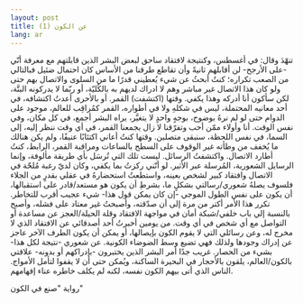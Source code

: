 ```yaml
---
layout: post
title: عن الكون (1)
lang: ar
---
```


تنهّدَ وقال: في أغسطس، وكنتيجة لافتقاد ساحق لبعض البشر الذين قابلتهم مع معرفة أنّي -على الأرجح- لن أقابلهم ثانيةً وأن تقاطع طرقنا من الأساس كان احتمال ضئيل فبالتالي من الصعب تكراره؛ كنتُ أبحثُ عن شيء يُعطيني قدرًا ما من السلوى والاتصال بهم حتى ولو كان هذا الاتصال غير مباشر وهم لا ادراك لديهم به بالكُليّة، أو ربّما لا يدركونه البتَّة،  لكن سأكون أنا أدركه وهذا يكفي. 
وقتها (اكتشفت) القمر. 
أو بالأحرى أعدتُ اكتشافه، في أحد معانيه المحتملة، ليس في شكلهِ ولا في أطواره، القمر كمُراقِب للعالم، موجود على الدوام حتى لو لم نرهُ بوضوح، بوجهٍ  واحدٍ لا يتغيَّر، يراه البشر أجمع، في كل مكان، وفي نفس الوقت. 
أنا وأولاء ممّن أحب وتفرّقنا لا زال يجمعنا القمر، في أي وقت ننظر إليه، إلى السما، في نفس اللحظة، سنبقى متصلين. 
وقتها كنتُ أعاني اكتئابًا عنيفًا، ولم يكن هنالك ما يُخفف من وطأته غير الوقوف على السطح بالساعات ومراقبة القمر، الرابط، كنتُ أطارد الاتصال.
واكتشفتُ الرسائل. 
ليست تلك التي تُرسَل بأي طريقة مألوفة، وإنما الرسايل الشعورية، المُرسلة عبر الأثير. 
لو أنّني ركزتُ بما يكفي، وكان لديّ رغبة مُلحّة في الاتصال وافتقاد كبير لشخص بعينه، واستطعتُ استحضارهُ في عقلي بقدرٍ من الجلاء فلسوف يصلهُ شعوري/رسالتي بشكلٍ ما، بشرطِ أن يكون هو مستعد/قادر على استقبالها، أن يكون على نفس الطول الموجي -إن كان يمكن قول هذا-
شيء عجيب أقرب للتخاطر. 
تكرر هذا الأمر أكتر من مرة إلى أن صدّقته، وأصبحتُ غير معتاد على فشله، وأصبح بالنسبة إلي باب خلفي/شبكة أمان في مواجهة الافتقاد وقلة الحيلة/العجز عن مساعدة أو التواصل مع أي شخص في أي وقت. 
من يومين أخبرتُ أحد أصدقائي عن الافتقاد الذي لا مخرج له، وعن رسائلي التي لا يقوم الكون بإيصالها، أو يمكن أن يكون الطرف الآخر عاجز عن إدراك وجودها ولذلك فهي تضيع وسط الضوضاء الكونية. عن شعوري -نتيجة لكل هذا- بشيء من الحصار. 
غريب جدًا أمر البشر الذين يختبرون -بإدراكهم أو بدونه- علاقتي بالكون/العالم، يلقون بالأحجار في البحيرة الساكنة، ويُمكن حتى أن لا يقفوا لتأمل الأمواج. الناس الذي أتى بيهم الكون نفسه، لكنه لم يكلف خاطره عناء إفهامهم.

رواية "صنع في الكون"
